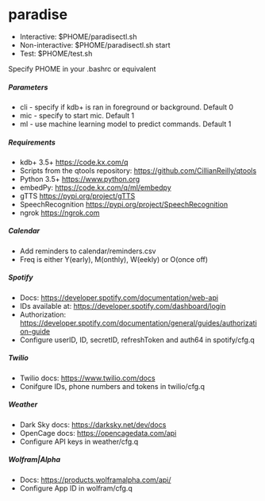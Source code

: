 # paradise
* Interactive:		$PHOME/paradisectl.sh
* Non-interactive:	$PHOME/paradisectl.sh start
* Test:			$PHOME/test.sh

Specify PHOME in your .bashrc or equivalent

##### Parameters
* cli - specify if kdb+ is ran in foreground or background. Default 0
* mic - specify to start mic. Default 1
* ml - use machine learning model to predict commands. Default 1

##### Requirements
* kdb+ 3.5+ https://code.kx.com/q
* Scripts from the qtools repository: https://github.com/CillianReilly/qtools 
* Python 3.5+ https://www.python.org
* embedPy: https://code.kx.com/q/ml/embedpy
* gTTS https://pypi.org/project/gTTS
* SpeechRecognition https://pypi.org/project/SpeechRecognition
* ngrok https://ngrok.com 
##### Calendar
* Add reminders to calendar/reminders.csv
* Freq is either Y(early), M(onthly), W(eekly) or O(once off)
##### Spotify
* Docs: https://developer.spotify.com/documentation/web-api
* IDs available at: https://developer.spotify.com/dashboard/login
* Authorization: https://developer.spotify.com/documentation/general/guides/authorization-guide
* Configure userID, ID, secretID, refreshToken and auth64 in spotify/cfg.q
##### Twilio
* Twilio docs: https://www.twilio.com/docs
* Conifgure IDs, phone numbers and tokens in twilio/cfg.q
##### Weather
* Dark Sky docs: https://darksky.net/dev/docs
* OpenCage docs: https://opencagedata.com/api
* Configure API keys in weather/cfg.q
##### Wolfram|Alpha
* Docs: https://products.wolframalpha.com/api/
* Configure App ID in wolfram/cfg.q
